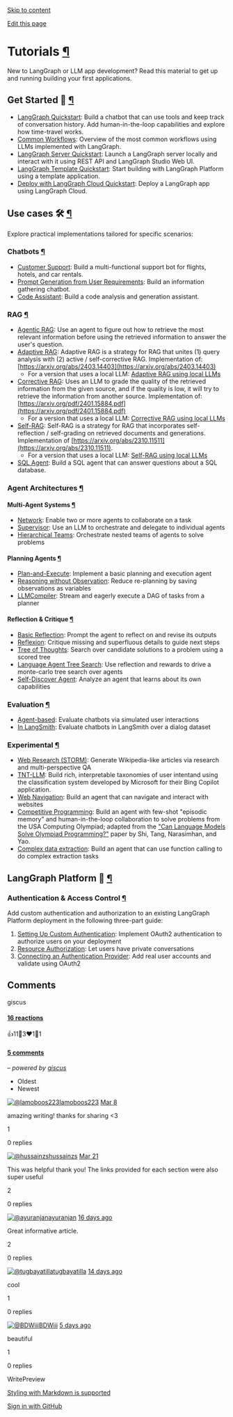 [Skip to content](https://langchain-ai.github.io/langgraph/tutorials/#tutorials)

[Edit this page](https://github.com/langchain-ai/langgraph/edit/main/docs/docs/tutorials/index.md "Edit this page")

# Tutorials [¶](https://langchain-ai.github.io/langgraph/tutorials/\#tutorials "Permanent link")

New to LangGraph or LLM app development? Read this material to get up and running building your first applications.

## Get Started 🚀 [¶](https://langchain-ai.github.io/langgraph/tutorials/\#quick-start "Permanent link")

- [LangGraph Quickstart](https://langchain-ai.github.io/langgraph/tutorials/introduction/): Build a chatbot that can use tools and keep track of conversation history. Add human-in-the-loop capabilities and explore how time-travel works.
- [Common Workflows](https://langchain-ai.github.io/langgraph/tutorials/workflows/): Overview of the most common workflows using LLMs implemented with LangGraph.
- [LangGraph Server Quickstart](https://langchain-ai.github.io/langgraph/tutorials/langgraph-platform/local-server/): Launch a LangGraph server locally and interact with it using REST API and LangGraph Studio Web UI.
- [LangGraph Template Quickstart](https://langchain-ai.github.io/langgraph/concepts/template_applications/): Start building with LangGraph Platform using a template application.
- [Deploy with LangGraph Cloud Quickstart](https://langchain-ai.github.io/langgraph/cloud/quick_start/): Deploy a LangGraph app using LangGraph Cloud.

## Use cases 🛠️ [¶](https://langchain-ai.github.io/langgraph/tutorials/\#use-cases "Permanent link")

Explore practical implementations tailored for specific scenarios:

### Chatbots [¶](https://langchain-ai.github.io/langgraph/tutorials/\#chatbots "Permanent link")

- [Customer Support](https://langchain-ai.github.io/langgraph/tutorials/customer-support/customer-support/): Build a multi-functional support bot for flights, hotels, and car rentals.
- [Prompt Generation from User Requirements](https://langchain-ai.github.io/langgraph/tutorials/chatbots/information-gather-prompting/): Build an information gathering chatbot.
- [Code Assistant](https://langchain-ai.github.io/langgraph/tutorials/code_assistant/langgraph_code_assistant/): Build a code analysis and generation assistant.

### RAG [¶](https://langchain-ai.github.io/langgraph/tutorials/\#rag "Permanent link")

- [Agentic RAG](https://langchain-ai.github.io/langgraph/tutorials/rag/langgraph_agentic_rag/): Use an agent to figure out how to retrieve the most relevant information before using the retrieved information to answer the user's question.
- [Adaptive RAG](https://langchain-ai.github.io/langgraph/tutorials/rag/langgraph_adaptive_rag/): Adaptive RAG is a strategy for RAG that unites (1) query analysis with (2) active / self-corrective RAG. Implementation of: [https://arxiv.org/abs/2403.14403](https://arxiv.org/abs/2403.14403)
  - For a version that uses a local LLM: [Adaptive RAG using local LLMs](https://langchain-ai.github.io/langgraph/tutorials/rag/langgraph_adaptive_rag_local/)
- [Corrective RAG](https://langchain-ai.github.io/langgraph/tutorials/rag/langgraph_crag/): Uses an LLM to grade the quality of the retrieved information from the given source, and if the quality is low, it will try to retrieve the information from another source. Implementation of: [https://arxiv.org/pdf/2401.15884.pdf](https://arxiv.org/pdf/2401.15884.pdf)
  - For a version that uses a local LLM: [Corrective RAG using local LLMs](https://langchain-ai.github.io/langgraph/tutorials/rag/langgraph_crag_local/)
- [Self-RAG](https://langchain-ai.github.io/langgraph/tutorials/rag/langgraph_self_rag/): Self-RAG is a strategy for RAG that incorporates self-reflection / self-grading on retrieved documents and generations. Implementation of [https://arxiv.org/abs/2310.11511](https://arxiv.org/abs/2310.11511).
  - For a version that uses a local LLM: [Self-RAG using local LLMs](https://langchain-ai.github.io/langgraph/tutorials/rag/langgraph_self_rag_local/)
- [SQL Agent](https://langchain-ai.github.io/langgraph/tutorials/sql-agent/): Build a SQL agent that can answer questions about a SQL database.

### Agent Architectures [¶](https://langchain-ai.github.io/langgraph/tutorials/\#agent-architectures "Permanent link")

#### Multi-Agent Systems [¶](https://langchain-ai.github.io/langgraph/tutorials/\#multi-agent-systems "Permanent link")

- [Network](https://langchain-ai.github.io/langgraph/tutorials/multi_agent/multi-agent-collaboration/): Enable two or more agents to collaborate on a task
- [Supervisor](https://langchain-ai.github.io/langgraph/tutorials/multi_agent/agent_supervisor/): Use an LLM to orchestrate and delegate to individual agents
- [Hierarchical Teams](https://langchain-ai.github.io/langgraph/tutorials/multi_agent/hierarchical_agent_teams/): Orchestrate nested teams of agents to solve problems

#### Planning Agents [¶](https://langchain-ai.github.io/langgraph/tutorials/\#planning-agents "Permanent link")

- [Plan-and-Execute](https://langchain-ai.github.io/langgraph/tutorials/plan-and-execute/plan-and-execute/): Implement a basic planning and execution agent
- [Reasoning without Observation](https://langchain-ai.github.io/langgraph/tutorials/rewoo/rewoo/): Reduce re-planning by saving observations as variables
- [LLMCompiler](https://langchain-ai.github.io/langgraph/tutorials/llm-compiler/LLMCompiler/): Stream and eagerly execute a DAG of tasks from a planner

#### Reflection & Critique [¶](https://langchain-ai.github.io/langgraph/tutorials/\#reflection-critique "Permanent link")

- [Basic Reflection](https://langchain-ai.github.io/langgraph/tutorials/reflection/reflection/): Prompt the agent to reflect on and revise its outputs
- [Reflexion](https://langchain-ai.github.io/langgraph/tutorials/reflexion/reflexion/): Critique missing and superfluous details to guide next steps
- [Tree of Thoughts](https://langchain-ai.github.io/langgraph/tutorials/tot/tot/): Search over candidate solutions to a problem using a scored tree
- [Language Agent Tree Search](https://langchain-ai.github.io/langgraph/tutorials/lats/lats/): Use reflection and rewards to drive a monte-carlo tree search over agents
- [Self-Discover Agent](https://langchain-ai.github.io/langgraph/tutorials/self-discover/self-discover/): Analyze an agent that learns about its own capabilities

### Evaluation [¶](https://langchain-ai.github.io/langgraph/tutorials/\#evaluation "Permanent link")

- [Agent-based](https://langchain-ai.github.io/langgraph/tutorials/chatbot-simulation-evaluation/agent-simulation-evaluation/): Evaluate chatbots via simulated user interactions
- [In LangSmith](https://langchain-ai.github.io/langgraph/tutorials/chatbot-simulation-evaluation/langsmith-agent-simulation-evaluation/): Evaluate chatbots in LangSmith over a dialog dataset

### Experimental [¶](https://langchain-ai.github.io/langgraph/tutorials/\#experimental "Permanent link")

- [Web Research (STORM)](https://langchain-ai.github.io/langgraph/tutorials/storm/storm/): Generate Wikipedia-like articles via research and multi-perspective QA
- [TNT-LLM](https://langchain-ai.github.io/langgraph/tutorials/tnt-llm/tnt-llm/): Build rich, interpretable taxonomies of user intentand using the classification system developed by Microsoft for their Bing Copilot application.
- [Web Navigation](https://langchain-ai.github.io/langgraph/tutorials/web-navigation/web_voyager/): Build an agent that can navigate and interact with websites
- [Competitive Programming](https://langchain-ai.github.io/langgraph/tutorials/usaco/usaco/): Build an agent with few-shot "episodic memory" and human-in-the-loop collaboration to solve problems from the USA Computing Olympiad; adapted from the ["Can Language Models Solve Olympiad Programming?"](https://arxiv.org/abs/2404.10952v1) paper by Shi, Tang, Narasimhan, and Yao.
- [Complex data extraction](https://langchain-ai.github.io/langgraph/tutorials/extraction/retries/): Build an agent that can use function calling to do complex extraction tasks

## LangGraph Platform 🧱 [¶](https://langchain-ai.github.io/langgraph/tutorials/\#platform "Permanent link")

### Authentication & Access Control [¶](https://langchain-ai.github.io/langgraph/tutorials/\#authentication-access-control "Permanent link")

Add custom authentication and authorization to an existing LangGraph Platform deployment in the following three-part guide:

1. [Setting Up Custom Authentication](https://langchain-ai.github.io/langgraph/tutorials/auth/getting_started/): Implement OAuth2 authentication to authorize users on your deployment
2. [Resource Authorization](https://langchain-ai.github.io/langgraph/tutorials/auth/resource_auth/): Let users have private conversations
3. [Connecting an Authentication Provider](https://langchain-ai.github.io/langgraph/tutorials/auth/add_auth_server/): Add real user accounts and validate using OAuth2

## Comments

giscus

#### [16 reactions](https://github.com/langchain-ai/langgraph/discussions/3277)

👍11🎉3❤️1👀1

#### [5 comments](https://github.com/langchain-ai/langgraph/discussions/3277)

_– powered by [giscus](https://giscus.app/)_

- Oldest
- Newest

[![@lamoboos223](https://avatars.githubusercontent.com/u/35597031?v=4)lamoboos223](https://github.com/lamoboos223) [Mar 8](https://github.com/langchain-ai/langgraph/discussions/3277#discussioncomment-12432533)

amazing writing! thanks for sharing <3

1

0 replies

[![@hussainzs](https://avatars.githubusercontent.com/u/104400478?u=9241344cceeec80b02de8d284898a7ae91579b19&v=4)hussainzs](https://github.com/hussainzs) [Mar 21](https://github.com/langchain-ai/langgraph/discussions/3277#discussioncomment-12578104)

This was helpful thank you! The links provided for each section were also super useful

2

0 replies

[![@ayuranjan](https://avatars.githubusercontent.com/u/31190040?u=5185fa1b8f901622d427645d7201d2bdcf6368a8&v=4)ayuranjan](https://github.com/ayuranjan) [16 days ago](https://github.com/langchain-ai/langgraph/discussions/3277#discussioncomment-12770243)

Great informative article.

2

0 replies

[![@tugbayatilla](https://avatars.githubusercontent.com/u/16705175?u=0d912a4d3a7ba0d452f7566cdc9e1613e9add0a3&v=4)tugbayatilla](https://github.com/tugbayatilla) [14 days ago](https://github.com/langchain-ai/langgraph/discussions/3277#discussioncomment-12790962)

cool

1

0 replies

[![@BDWiii](https://avatars.githubusercontent.com/u/167006865?u=55f15d8f3385c6b09dbf86f7f09d58080d46d785&v=4)BDWiii](https://github.com/BDWiii) [5 days ago](https://github.com/langchain-ai/langgraph/discussions/3277#discussioncomment-12883815)

beautiful

1

0 replies

WritePreview

[Styling with Markdown is supported](https://guides.github.com/features/mastering-markdown/ "Styling with Markdown is supported")

[Sign in with GitHub](https://giscus.app/api/oauth/authorize?redirect_uri=https%3A%2F%2Flangchain-ai.github.io%2Flanggraph%2Ftutorials%2F)
